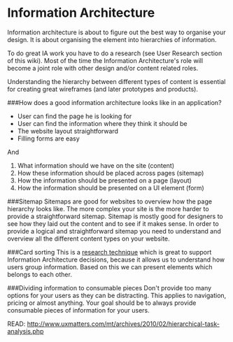 # Information Architecture

Information architecture is about to figure out the best way to organise your design. It is about organising the element into hierarchies of information.

To do great IA work you have to do a research (see User Research section of this wiki). Most of the time the Information Architecture's role will become a joint role with other design and/or content related roles.

Understanding the hierarchy between different types of content is essential for creating great wireframes (and later prototypes and products).

###How does a good information architecture looks like in an application?
- User can find the page he is looking for
- User can find the information where they think it should be
- The website layout straightforward
- Filling forms are easy

And

1. What information should we have on the site (content)
2. How these information should be placed across pages (sitemap)
3. How the information should be presented on a page (layout)
4. How the information should be presented on a UI element (form)

###Sitemap
Sitemaps are good for websites to overview how the page hierarchy looks like. The more complex your site is the more harder to provide a straightforward sitemap. Sitemap is mostly good for designers to see how they laid out the content and to see if it makes sense. In order to provide a logical and straightforward sitemap you need to understand and overview all the different content types on your website.

###Card sorting
This is a [research technique](https://github.com/wearehanno/ux/wiki/Card-sorting) which is great to support Information Architecture decisions, because it allows us to understand how users group information. Based on this we can present elements which belongs to each other.

###Dividing information to consumable pieces
Don't provide too many options for your users as they can be distracting. This applies to navigation, pricing or almost anything. Your goal should be to always provide consumable pieces of information for your users.

READ:
http://www.uxmatters.com/mt/archives/2010/02/hierarchical-task-analysis.php